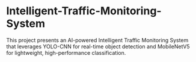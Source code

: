 # Intelligent-Traffic-Monitoring-System
This project presents an AI-powered Intelligent Traffic Monitoring System that leverages YOLO-CNN for real-time object detection and MobileNetV5 for lightweight, high-performance classification.
